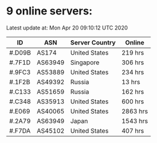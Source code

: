 # 9 online servers:

Latest update at: Mon Apr 20 09:10:12 UTC 2020

| ID | ASN | Server Country | Online |
| -- | --- | -------------- | ------ |
| #.D09B | AS174 | United States | 219 hrs |
| #.7F1D | AS63949 | Singapore | 306 hrs |
| #.9FC3 | AS53889 | United States | 234 hrs |
| #.1F2B | AS49392 | Russia | 13 hrs |
| #.C133 | AS51659 | Russia | 162 hrs |
| #.C348 | AS35913 | United States | 600 hrs |
| #.E069 | AS40065 | United States | 2863 hrs |
| #.2A79 | AS63949 | Japan | 1543 hrs |
| #.F7DA | AS45102 | United States | 407 hrs |


